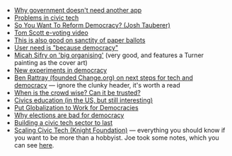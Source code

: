 * [Why government doesn't need another app](https://gds.blog.gov.uk/2013/03/12/were-not-appy-not-appy-at-all/)
* [Problems in civic tech](https://medium.com/civic-tech-thoughts-from-joshdata/im-not-organizing-open-data-day-dc-this-year-these-three-reasons-won-t-surprise-you-7611935e84e8)  
* [So You Want To Reform Democracy? (Josh Tauberer)](https://medium.com/civic-tech-thoughts-from-joshdata/so-you-want-to-reform-democracy-7f3b1ef10597)
* [Tom Scott e-voting video](https://youtu.be/w3_0x6oaDmI)
* [This is also good on sanctity of paper ballots](https://medium.com/@jhalderm/want-to-know-if-the-election-was-hacked-look-at-the-ballots-c61a6113b0ba)
* [User need is "because democracy"](http://blog.memespring.co.uk/2015/09/14/product-land-part-3/)
* [Micah Sifry on 'big organising'](http://civichall.org/civicist/in-a-whirlwind-moment-glimmers-of-big-organizing/) (very good, and features a Turner painting as the cover art)
* [New experiments in democracy](https://www.theguardian.com/world/2016/jul/02/democracy-tarnished-brand-desperate-need-reinvention)
* [Ben Rattray (founded Change.org) on next steps for tech and democracy](https://medium.com/@benrattray/how-technology-can-improve-democracy-c089fc8f9463) — ignore the clunky header, it's worth a read
* [When is the crowd wise? Can it be trusted?](http://www.nesta.org.uk/blog/when-crowd-wise-or-can-people-ever-be-trusted?)
* [Civics education (in the US, but still interesting)](http://www.governing.com/columns/assessments/gov-civics-education-voters.html)
* [Put Globalization to Work for Democracies](https://mobile.nytimes.com/2016/09/18/opinion/sunday/put-globalization-to-work-for-democracies.html)
* [Why elections are bad for democracy](https://www.theguardian.com/politics/2016/jun/29/why-elections-are-bad-for-democracy)
* [Building a civic tech sector to last](https://medium.com/positive-returns/building-a-civic-tech-sector-to-last-e835a9031585)
* [Scaling Civic Tech (Knight Foundation)](https://knightfoundation.org/features/civictechbiz) — everything you should know if you want to be more than a hobbyist. Joe took some notes, which you can see [here](https://docs.google.com/document/d/1ttBj_H1No7t5TAP-BBH6s-_wKyfH01o4NJSWTFpAHZs/edit).

